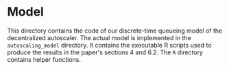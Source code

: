 # Model

This directory contains the code of our discrete-time queueing model of the decentralized autoscaler. The actual model
is implemented in the `autoscaling_model` directory. It contains the executable R scripts used to produce the results in
the paper's sections 4 and 6.2. The `R` directory contains helper functions.